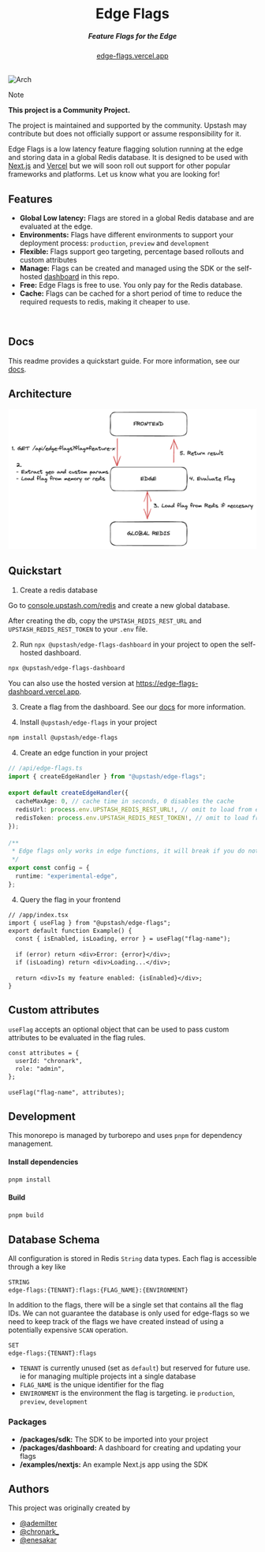 <div align="center">
    <h1 align="center">Edge Flags</h1>
    <h5>Feature Flags for the Edge</h5>
</div>

<div align="center">
  <a href="https://edge-flags.vercel.app">edge-flags.vercel.app</a>
</div>
<br/>

![Arch](img/flag.png)

> [!NOTE]  
> **This project is a Community Project.**
>
> The project is maintained and supported by the community. Upstash may contribute but does not officially support or assume responsibility for it.

Edge Flags is a low latency feature flagging solution running at the edge and storing data in a global Redis database. It is designed to be used with [Next.js](https://nextjs.org) and [Vercel](https://vercel.com) but we will soon roll out support for other popular frameworks and platforms. Let us know what you are looking for!

## Features

- **Global Low latency:** Flags are stored in a global Redis database and are evaluated at the edge.
- **Environments:** Flags have different environments to support your deployment process: `production`, `preview` and `development`
- **Flexible:** Flags support geo targeting, percentage based rollouts and custom attributes
- **Manage:** Flags can be created and managed using the SDK or the self-hosted [dashboard](https://github.com/upstash/edge-flags/tree/main/packages/dashboard) in this repo.
- **Free:** Edge Flags is free to use. You only pay for the Redis database.
- **Cache:** Flags can be cached for a short period of time to reduce the required requests to redis, making it cheaper to use.

<br/>

## Docs

This readme provides a quickstart guide. For more information, see our [docs](https://docs.upstash.com/redis/sdks/edge-flags/overview).

## Architecture

![Arch](img/simple.png)

## Quickstart

1. Create a redis database

Go to [console.upstash.com/redis](https://console.upstash.com/redis) and create
a new global database.

After creating the db, copy the `UPSTASH_REDIS_REST_URL` and `UPSTASH_REDIS_REST_TOKEN` to your `.env` file.

2.  Run `npx @upstash/edge-flags-dashboard` in your project to open the self-hosted dashboard.

```bash
npx @upstash/edge-flags-dashboard
```

You can also use the hosted version at https://edge-flags-dashboard.vercel.app.

3.  Create a flag from the dashboard. See our [docs](https://upstash.com/docs/oss/sdks/ts/edge-flags/getstarted) for more information.

4.  Install `@upstash/edge-flags` in your project

```bash
npm install @upstash/edge-flags
```

4. Create an edge function in your project

```ts
// /api/edge-flags.ts
import { createEdgeHandler } from "@upstash/edge-flags";

export default createEdgeHandler({
  cacheMaxAge: 0, // cache time in seconds, 0 disables the cache
  redisUrl: process.env.UPSTASH_REDIS_REST_URL!, // omit to load from env automatically
  redisToken: process.env.UPSTASH_REDIS_REST_TOKEN!, // omit to load from env automatically
});

/**
 * Edge flags only works in edge functions, it will break if you do not set the runtime
 */
export const config = {
  runtime: "experimental-edge",
};
```

4. Query the flag in your frontend

```tsx
// /app/index.tsx
import { useFlag } from "@upstash/edge-flags";
export default function Example() {
  const { isEnabled, isLoading, error } = useFlag("flag-name");

  if (error) return <div>Error: {error}</div>;
  if (isLoading) return <div>Loading...</div>;

  return <div>Is my feature enabled: {isEnabled}</div>;
}
```

## Custom attributes

`useFlag` accepts an optional object that can be used to pass custom attributes
to be evaluated in the flag rules.

```tsx
const attributes = {
  userId: "chronark",
  role: "admin",
};

useFlag("flag-name", attributes);
```

## Development

This monorepo is managed by turborepo and uses `pnpm` for dependency management.

#### Install dependencies

```bash
pnpm install
```

#### Build

```bash
pnpm build
```

## Database Schema

All configuration is stored in Redis `String` data types. Each flag is
accessible through a key like

```
STRING
edge-flags:{TENANT}:flags:{FLAG_NAME}:{ENVIRONMENT}
```

In addition to the flags, there will be a single set that contains all the flag IDs. We can not guarantee the database is only used for edge-flags so we need to keep track of the flags we have created instead of using a potentially expensive
`SCAN` operation.

```
SET
edge-flags:{TENANT}:flags
```

- `TENANT` is currently unused (set as `default`) but reserved for future use.
  ie for managing multiple projects int a single database
- `FLAG_NAME` is the unique identifier for the flag
- `ENVIRONMENT` is the environment the flag is targeting. ie `production`,
  `preview`, `development`

### Packages

- **/packages/sdk:** The SDK to be imported into your project
- **/packages/dashboard:** A dashboard for creating and updating your flags
- **/examples/nextjs:** An example Next.js app using the SDK

## Authors

This project was originally created by

- [@ademilter](https://twitter.com/ademilter)
- [@chronark\_](https://twitter.com/chronark_)
- [@enesakar](https://twitter.com/enesakar)
